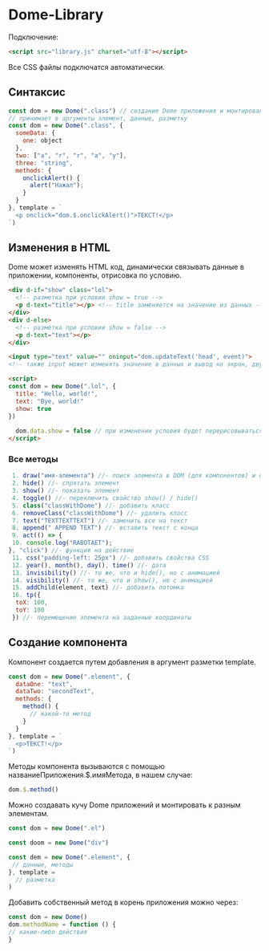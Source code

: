 # Dome-Library
Подключение:
```html
<script src="library.js" charset="utf-8"></script>
```
Все CSS файлы подключатся автоматически.

## Синтаксис

```js
const dom = new Dome(".class") // создание Dome приложения и монтирование к элементу
// принимает в аргументы элемент, данные, разметку
const dom = new Dome(".class", {
  someData: {
    one: object
  },
  two: ["a", "r", "r", "a", "y"],
  three: "string",
  methods: {
    onclickAlert() {
      alert("Нажал");
    }
  }
}, template = `
  <p onclick="dom.$.onclickAlert()">ТЕКСТ!</p>
`)
```
## Изменения в HTML
Dome может изменять HTML код, динамически связывать данные в приложении, компоненты, отрисовка по условию.
```html
<div d-if="show" class="lol">
  <!-- разметка при условии show = true -->
  <p d-text="title"></p> <!-- title заменяется на значение из данных -->
</div>
<div d-else>
  <!-- разметка при условии show = false -->
  <p d-text="text"></p> 
</div>

<input type="text" value="" oninput="dom.updateText('head', event)"> 
<!-- также input может изменять значение в данных и вывод на экран, двухсторонняя привязка данных -->

<script>
const dom = new Dome(".lol", {
  title: "Hello, world!",
  text: "Bye, world!"
  show: true 
})
  
  dom.data.show = false // при изменении условия будет перерисовываться DOM в зависимости от изменений
</script>
```
### Все методы
```js
 1. draw("имя-элемента") //- поиск элемента в DOM (для компонентов) и отрисовка
 2. hide() //- спрятать элемент
 3. show() //- показать элемент
 4. toggle() //- переключить свойство show() / hide()
 5. class("classWithDome") //- добавить класс
 6. removeClass("classWithDome") //- удалить класс
 7. text("TEXTTEXTTEXT") //- заменить все на текст
 8. append(" APPEND TEXT") //- вставить текст с конца
 9. act(() => {
 10. console.log("RABOTAET");
}, "click") //- функция на действие
 11. css("padding-left: 25px") //- добавить свойства CSS
 12. year(), month(), day(), time() //- дата
 13. invisibility() //- то же, что и hide(), но с анимацией 
 14. visibility() //- то же, что и show(), но с анимацией
 15. addChild(element, text) //- добавить потомка
 16. tp({
  toX: 100,
  toY: 100
 }) //- перемещение элемента на заданные координаты
```

## Создание компонента
Компонент создается путем добавления в аргумент разметки template.

```js
const dom = new Dome(".element", {
  dataOne: "text",
  dataTwo: "secondText",
  methods: {
    method() {
      // какой-то метод
    }
  }
}, template = `
  <p>ТЕКСТ!</p>
`)
```
Методы компонента вызываются с помощью названиеПриложения.$.имяМетода, в нашем случае:
```js
dom.$.method()
```

Можно создавать кучу Dome приложений и монтировать к разным элементам.
```js
const dom = new Dome(".el")

const doom = new Dome("div")

const dem = new Dome(".element", {
 // данные, методы
}, template = 
  // разметка
)
```

Добавить собственный метод в корень приложения можно через:
```js
const dom = new Dome()
dom.methodName = function () {
// какие-либо действия
}
```
